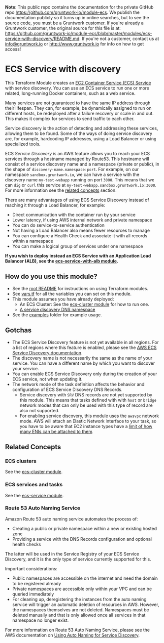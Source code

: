 **Note**: This public repo contains the documentation for the private GitHub repo <https://github.com/gruntwork-io/module-ecs>.
We publish the documentation publicly so it turns up in online searches, but to see the source code, you must be a Gruntwork customer.
If you're already a Gruntwork customer, the original source for this file is at: <https://github.com/gruntwork-io/module-ecs/blob/master/modules/ecs-service-with-discovery/README.md>.
If you're not a customer, contact us at <info@gruntwork.io> or <http://www.gruntwork.io> for info on how to get access!

# ECS Service with discovery

This Terraform Module creates an [EC2 Container Service (ECS) Service][1] with service discovery.
You can use an ECS service to run one or more related, long-running Docker containers, such as a web service.

Many services are not guaranteed to have the same IP address through their lifespan. They can, for example, be dynamically assigned to run on different hosts, be redeployed after a failure recovery or scale in and out. This makes it complex for services to send traffic to each other.

Service discovery is the action of detecting and addressing these services, allowing them to be found. Some of the ways of doing service discovery are, for example, hardcoding IP addresses, using a Load Balancer or using specialized tools.

ECS *Service Discovery* is an AWS feature allows you to reach your ECS services through a hostname managed by Route53. This hostname will consist of a service discovery name and a namespace (private or public), in the shape of `discovery-name.namespace:port`. For example, on our namespace `sandbox.gruntwork.io`, we can have a service with the discovery name `my-test-webapp` running on port `3000`. This means that we can `dig` or `curl` this service at `my-test-webapp.sandbox.gruntwork.io:3000`. For more information see the [related concepts](#related-concepts) section.

There are many advantages of using ECS Service Discovery instead of reaching it through a Load Balancer, for example:
* Direct communication with the container run by your service
* Lower latency, if using AWS internal network and private namespace
* You can do service-to-service authentication
* Not having a Load Balancer also means fewer resources to manage
* You can configure a Health Check and associate it with all records within a namespace
* You can make a logical group of services under one namespace

**If you wish to deploy instead an ECS Service with an Application Load Balancer (ALB), see the [ecs-service-with-alb module](../ecs-service-with-alb).**

## How do you use this module?

* See the [root README](/README.md) for instructions on using Terraform modules.
* See [vars.tf](./vars.tf) for all the variables you can set on this module.
* This module assumes you have already deployed:
  * An ECS Cluster: See the [ecs-cluster module](../ecs-cluster) for how to run one.
  * [A service discovery DNS namespace](#route-53-auto-naming-service)
* See the [examples](/examples) folder for example usage.


## Gotchas

* The ECS Service Discovery feature is not yet available in all regions.
For a list of regions where this feature is enabled, please see the [AWS ECS Service Discovery documentation][2].
* The discovery name is not necessarily the same as the name of your service. You can have a different name by which you want to discover your service.
* You can enable ECS Service Discovery only during the creation of your ECS service, not when updating it.
* The network mode of the task definition affects the behavior and configuration of ECS Service Discovery DNS Records.
    * Service discovery with `SRV` DNS records are not yet supported by this module. This means that tasks defined with with `host` or `bridge` network modes that can only be used with this type of record are also not supported.
    * For enabling service discovery, this module uses the `awsvpc` network mode. AWS will attach an Elastic Network Interface to your task, so you have to be aware that EC2 instance types have a [limit of how many ENIs can be attached to them][3].

## Related Concepts

### ECS clusters

See the [ecs-cluster module](../ecs-cluster).

### ECS services and tasks

See the [ecs-service module](../ecs-service).

### Route 53 Auto Naming Service

Amazon Route 53 auto naming service automates the process of:
* Creating a public or private namespace within a new or existing hosted zone
* Providing a service with the DNS Records configuration and optional health checks

The latter will be used in the Service Registry of your ECS Service Discovery, and it is the only type of service currently supported for this.

Important considerations:
* Public namespaces are accessible on the internet and need the domain to be registered already
* Private namespaces are accessible only within your VPC and can be queried immediately
* For cleaning up, deregistering the instances from the auto naming service will trigger an automatic deletion of resources in AWS. However, the namespaces themselves are not deleted. Namespaces must be deleted manually and that is only allowed once all services in that namespace no longer exist.

For more information on Route 53 Auto Naming Service, please see the AWS documentation on [Using Auto Naming for Service Discovery][4].

[1]:http://docs.aws.amazon.com/AmazonECS/latest/developerguide/ecs_services.html
[2]:https://docs.aws.amazon.com/AmazonECS/latest/developerguide/create-service-discovery.html
[3]:https://docs.aws.amazon.com/AWSEC2/latest/UserGuide/using-eni.html#AvailableIpPerENI
[4]:https://docs.aws.amazon.com/Route53/latest/APIReference/overview-service-discovery.html
